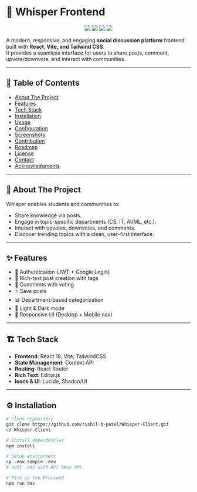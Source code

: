 # 🌌 Whisper Frontend

<p align="center">
  <img src="https://img.shields.io/badge/React-18-blue?logo=react" />
  <img src="https://img.shields.io/badge/Vite-5-purple?logo=vite" />
  <img src="https://img.shields.io/badge/TailwindCSS-3-38B2AC?logo=tailwindcss" />
  <img src="https://img.shields.io/badge/license-MIT-green" />
</p>

A modern, responsive, and engaging **social discussion platform** frontend built with **React, Vite, and Tailwind CSS**.  
It provides a seamless interface for users to share posts, comment, upvote/downvote, and interact with communities.

---

## 📑 Table of Contents

- [About The Project](#-about-the-project)
- [Features](#-features)
- [Tech Stack](#-tech-stack)
- [Installation](#-installation)
- [Usage](#-usage)
- [Configuration](#-configuration)
- [Screenshots](#-screenshots)
- [Contribution](#-contribution)
- [Roadmap](#-roadmap)
- [License](#-license)
- [Contact](#-contact)
- [Acknowledgments](#-acknowledgments)

---

## 📖 About The Project

Whisper enables students and communities to:

- Share knowledge via posts.
- Engage in topic-specific departments (CS, IT, AI/ML, etc.).
- Interact with upvotes, downvotes, and comments.
- Discover trending topics with a clean, user-first interface.

---

## ✨ Features

- 🔐 Authentication (JWT + Google Login)
- 📝 Rich-text post creation with tags
- 💬 Comments with voting
- ⭐ Save posts
- 📊 Department-based categorization
- 🎨 Light & Dark mode
- 📱 Responsive UI (Desktop + Mobile nav)

---

## 🏗 Tech Stack

- **Frontend**: React 18, Vite, TailwindCSS
- **State Management**: Context API
- **Routing**: React Router
- **Rich Text**: Editor.js
- **Icons & UI**: Lucide, Shadcn/UI

---

## ⚙️ Installation

```bash
# Clone repository
git clone https://github.com/rushil-b-patel/Whisper-Client.git
cd Whisper-Client

# Install dependencies
npm install

# Setup environment
cp .env.sample .env
# edit .env with API base URL

# Fire up the Frontend
npm run dev
```

